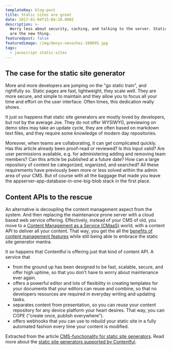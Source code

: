 ```yaml
---
templateKey: blog-post
title: Static sites are great
date: 2017-01-04T15:04:10.000Z
description: >-
  Worry less about security, caching, and talking to the server. Static sites
  are the new thing.
featuredpost: false
featuredimage: /img/denys-nevozhai-100695.jpg
tags:
  - javascript static-sites
---
```

## The case for the static site generator

More and more developers are jumping on the "go static train", and rightfully so. Static pages are fast, lightweight, they scale well. They are more secure, and simple to maintain and they allow you to focus all your time and effort on the user interface. Often times, this dedication really shows.

It just so happens that static site generators are mostly loved by developers, but not by the average Joe. They do not offer WYSIWYG, previewing on demo sites may take an update cycle, they are often based on markdown text files, and they require some knowledge of modern day repositories.

Moreover, when teams are collaborating, it can get complicated quickly. Has this article already been proof-read or reviewed? Is this input valid? Are user permissions available, e.g. for administering adding and removing team members? Can this article be published at a future date? How can a large repository of content be categorized, organized, and searched? All these requirements have previously been more or less solved within the admin area of your CMS. But of course with all the baggage that made you leave the appserver-app-database-in-one-big-blob stack in the first place.

## Content APIs to the rescue

An alternative is decoupling the content management aspect from the system. And then replacing the maintenance prone server with a cloud based web service offering. Effectively, instead of your CMS of old, you move to a [Content Management as a Service (CMaaS)](https://www.contentful.com/r/knowledgebase/content-as-a-service/ "Content Management as a Service (CMaaS)") world, with a content API to deliver all your content. That way, you get the all the [benefits of content management features](http://www.digett.com/blog/01/16/2014/pairing-static-websites-cms "benefits of content management features") while still being able to embrace the static site generator mantra.

It so happens that Contentful is offering just that kind of content API. A service that

* from the ground up has been designed to be fast, scalable, secure, and offer high uptime, so that you don’t have to worry about maintenance ever again.
* offers a powerful editor and lots of flexibility in creating templates for your documents that your editors can reuse and combine, so that no developers resources are required in everyday writing and updating tasks.
* separates content from presentation, so you can reuse your content repository for any device platform your heart desires. That way, you can COPE ("create once, publish everywhere").
* offers webhooks that you can use to rebuild your static site in a fully automated fashion every time your content is modified.

Extracted from the article [CMS-functionality for static site generators](https://www.contentful.com/r/knowledgebase/contentful-api-cms-static-site-generators/ "CMS-functionality for static site generators"). Read more about the [static site generators supported by Contentful](https://www.contentful.com/developers/docs/tools/staticsitegenerators/ "static site generators supported by Contentful").
